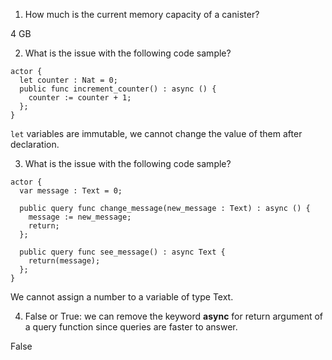 1. How much is the current memory capacity of a canister?

4 GB

2. What is the issue with the following code sample?
```
actor {
  let counter : Nat = 0;
  public func increment_counter() : async () {
    counter := counter + 1;
  };
}
```

`let` variables are immutable, we cannot change the value of them after declaration.

3. What is the issue with the following code sample?
```
actor {
  var message : Text = 0;

  public query func change_message(new_message : Text) : async () {
    message := new_message;
    return;
  };
  
  public query func see_message() : async Text {
    return(message);
  };
}
```

We cannot assign a number to a variable of type Text.

4.  False or True: we can remove the keyword **async** for return argument of a query function since queries are faster to answer.

False